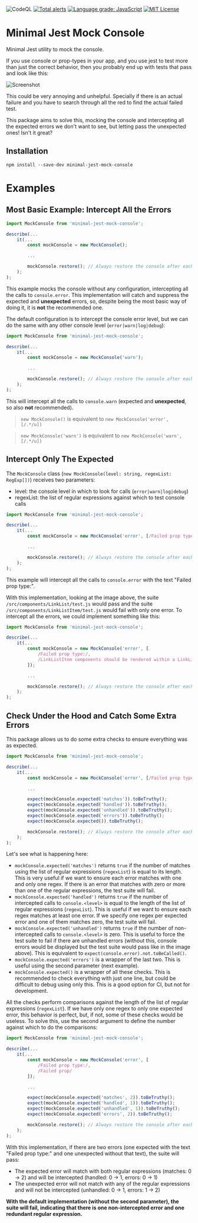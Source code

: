 ![CodeQL](https://github.com/Chema22R/minimal-jest-mock-console/workflows/CodeQL/badge.svg)
[![Total alerts](https://img.shields.io/lgtm/alerts/g/Chema22R/minimal-jest-mock-console.svg?logo=lgtm&logoWidth=18)](https://lgtm.com/projects/g/Chema22R/minimal-jest-mock-console/alerts/)
[![Language grade: JavaScript](https://img.shields.io/lgtm/grade/javascript/g/Chema22R/minimal-jest-mock-console.svg?logo=lgtm&logoWidth=18)](https://lgtm.com/projects/g/Chema22R/minimal-jest-mock-console/context:javascript)
[![MIT License](https://camo.githubusercontent.com/d59450139b6d354f15a2252a47b457bb2cc43828/68747470733a2f2f696d672e736869656c64732e696f2f6e706d2f6c2f7365727665726c6573732e737667)](LICENSE)

# Minimal Jest Mock Console
Minimal Jest utility to mock the console.

If you use console or prop-types in your app, and you use jest to test more than just the correct behavior, then you probably end up with tests that pass and look like this:

![Screenshot](https://i.postimg.cc/1XnBhrY1/pre.png)

This could be very annoying and unhelpful. Specially if there is an actual failure and you have to search through all the red to find the actual failed test.

This package aims to solve this, mocking the console and intercepting all the expected errors we don't want to see, but letting pass the unexpected ones! Isn't it great?

## Installation

```
npm install --save-dev minimal-jest-mock-console
```

# Examples

## Most Basic Example: Intercept All the Errors

```js
import MockConsole from 'minimal-jest-mock-console';

describe(...
    it(...
        const mockConsole = new MockConsole();

        ...

        mockConsole.restore(); // Always restore the console after each test
    );
);
```

This example mocks the console without any configuration, intercepting all the calls to `console.error`. This implementation will catch and suppress the expected and **unexpected** errors, so, despite being the most basic way of doing it, it is **not** the recommended one.

The default configuration is to intercept the console error level, but we can do the same with any other console level (`error|warn|log|debug`):

```js
import MockConsole from 'minimal-jest-mock-console';

describe(...
    it(...
        const mockConsole = new MockConsole('warn');

        ...

        mockConsole.restore(); // Always restore the console after each test
    );
);
```
This will intercept all the calls to `console.warn` (expected and **unexpected**, so also **not** recommended).

> `new MockConsole()` is equivalent to `new MockConsole('error', [/.*/u])`

> `new MockConsole('warn')` is equivalent to `new MockConsole('warn', [/.*/u])`

## Intercept Only The Expected

The `MockConsole` class (`new MockConsole(level: string, regexList: RegExp[])`) receives two parameters:
- level: the console level in which to look for calls (`error|warn|log|debug`)
- regexList: the list of regular expressions against which to test console calls

```js
import MockConsole from 'minimal-jest-mock-console';

describe(...
    it(...
        const mockConsole = new MockConsole('error', [/Failed prop type:/]);

        ...

        mockConsole.restore(); // Always restore the console after each test
    );
);
```

This example will intercept all the calls to `console.error` with the text "Failed prop type:".

With this implementation, looking at the image above, the suite `/src/components/LinkList/test.js` would pass and the suite `/src/components/LinkListItem/test.js` would fail with only one error. To intercept all the errors, we could implement something like this:

```js
import MockConsole from 'minimal-jest-mock-console';

describe(...
    it(...
        const mockConsole = new MockConsole('error', [
            /Failed prop type:/,
            /LinkListItem components should be rendered within a LinkList component/
        ]);

        ...

        mockConsole.restore(); // Always restore the console after each test
    );
);
```

## Check Under the Hood and Catch Some Extra Errors

This package allows us to do some extra checks to ensure everything was as expected.

```js
import MockConsole from 'minimal-jest-mock-console';

describe(...
    it(...
        const mockConsole = new MockConsole('error', [/Failed prop type:/]);

        ...

        expect(mockConsole.expected('matches')).toBeTruthy();
        expect(mockConsole.expected('handled')).toBeTruthy();
        expect(mockConsole.expected('unhandled')).toBeTruthy();
        expect(mockConsole.expected('errors')).toBeTruthy();
        expect(mockConsole.expected()).toBeTruthy();

        mockConsole.restore(); // Always restore the console after each test
    );
);
```

Let's see what is happening here:
- `mockConsole.expected('matches')` returns `true` if the number of matches using the list of regular expressions (`regexList`) is equal to its length. This is very useful if we want to ensure each error matches with one and only one regex. If there is an error that matches with zero or more than one of the regular expressions, the test suite will fail.
- `mockConsole.expected('handled')` returns `true` if the number of intercepted calls to `console.<level>` is equal to the length of the list of regular expressions (`regexList`). This is useful if we want to ensure each regex matches at least one error. If we specify one regex per expected error and one of them matches zero, the test suite will fail.
- `mockConsole.expected('unhandled')` returns `true` if the number of non-intercepted calls to `console.<level>` is zero. This is useful to force the test suite to fail if there are unhandled errors (without this, console errors would be displayed but the test suite would pass like in the image above). This is equivalent to `expect(console.error).not.toBeCalled()`.
- `mockConsole.expected('errors')` is a wrapper of the last two. This is useful using the second parameter (next example).
- `mockConsole.expected()` is a wrapper of all these checks. This is recommended to check everything with just one line, but could be difficult to debug using only this. This is a good option for CI, but not for development.

All the checks perform comparisons against the length of the list of regular expressions (`regexList`). If we have only one regex to only one expected error, this behavior is perfect, but, if not, some of these checks would be useless. To solve this, use the second argument to define the number against which to do the comparisons:

```js
import MockConsole from 'minimal-jest-mock-console';

describe(...
    it(...
        const mockConsole = new MockConsole('error', [
            /Failed prop type:/,
            /Failed prop/
        ]);

        ...

        expect(mockConsole.expected('matches', 2)).toBeTruthy();
        expect(mockConsole.expected('handled', 1)).toBeTruthy();
        expect(mockConsole.expected('unhandled', 1)).toBeTruthy();
        expect(mockConsole.expected('errors', 2)).toBeTruthy();

        mockConsole.restore(); // Always restore the console after each test
    );
);
```

With this implementation, if there are two errors (one expected with the text "Failed prop type:" and one unexpected without that text), the suite will pass:
- The expected error will match with both regular expressions (matches: 0 -> 2) and will be intercepted (handled: 0 -> 1, errors: 0 -> 1)
- The unexpected error will not match with any of the regular expressions and will not be intercepted (unhandled: 0 -> 1, errors: 1 -> 2)

**With the default implementation (without the second parameter), the suite will fail, indicating that there is one non-intercepted error and one redundant regular expression.**
